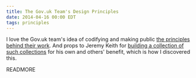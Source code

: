 ```yaml
---
title: The Gov.uk Team's Design Principles
date: 2014-04-16 00:00 EDT
tags: principles
---
```


I love the Gov.uk team's idea of codifying and making public [the principles behind their work](https://www.gov.uk/design-principles). And props to Jeremy Keith for [building a collection of such collections][1] for his own and others' benefit, which is how I discovered this.

READMORE

 [1]: http://principles.adactio.com/
